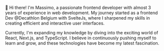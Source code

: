 👋 Hi there! I'm Massimo, a passionate frontend developer with almost 3 years of experience in web development. 
My journey started as a frontend Dev @Decathlon Belgium with SvelteJs, where I sharpened my skills in creating efficient and interactive user interfaces. 

Currently, I'm expanding my knowledge by diving into the exciting world of React, Next.js, and TypeScript. I believe in continuously pushing myself to learn and grow, and these technologies have become my latest fascination.
